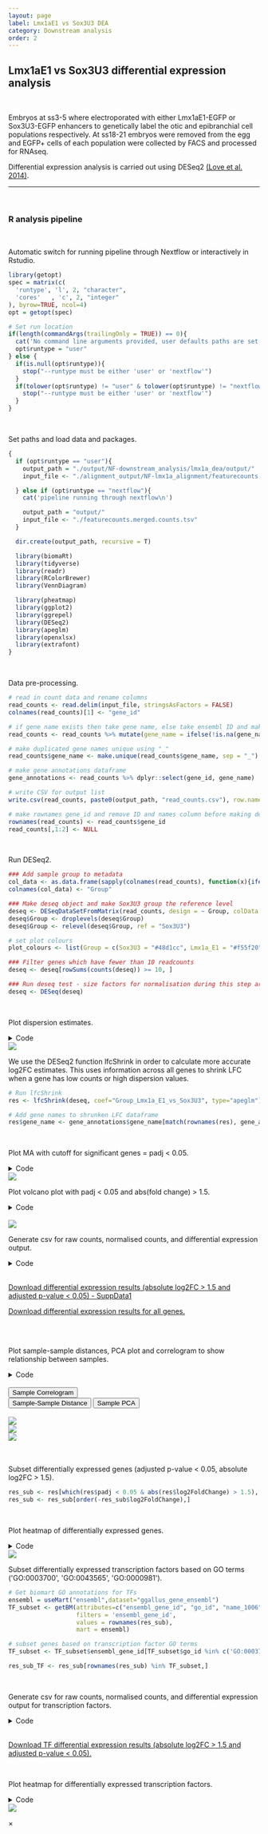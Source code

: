 ```yaml
---
layout: page
label: Lmx1aE1 vs Sox3U3 DEA
category: Downstream analysis
order: 2
---
```


## Lmx1aE1 vs Sox3U3 differential expression analysis

</br>

Embryos at ss3-5 where electroporated with either Lmx1aE1-EGFP or Sox3U3-EGFP enhancers to genetically label the otic and epibranchial cell populations respectively. At ss18-21 embryos were removed from the egg and EGFP+ cells of each population were collected by FACS and processed for RNAseq.

Differential expression analysis is carried out using DESeq2 [(Love et al. 2014)](https://doi.org/10.1186/s13059-014-0550-8).

---

</br>

### R analysis pipeline

</br>

Automatic switch for running pipeline through Nextflow or interactively in Rstudio.

```R
library(getopt)
spec = matrix(c(
  'runtype', 'l', 2, "character",
  'cores'   , 'c', 2, "integer"
), byrow=TRUE, ncol=4)
opt = getopt(spec)

# Set run location
if(length(commandArgs(trailingOnly = TRUE)) == 0){
  cat('No command line arguments provided, user defaults paths are set for running interactively in Rstudio on docker\n')
  opt$runtype = "user"
} else {
  if(is.null(opt$runtype)){
    stop("--runtype must be either 'user' or 'nextflow'")
  }
  if(tolower(opt$runtype) != "user" & tolower(opt$runtype) != "nextflow"){
    stop("--runtype must be either 'user' or 'nextflow'")
  }
}
```

</br>

Set paths and load data and packages.

```R
{
  if (opt$runtype == "user"){
    output_path = "./output/NF-downstream_analysis/lmx1a_dea/output/"
    input_file <- "./alignment_output/NF-lmx1a_alignment/featurecounts.merged.counts.tsv"

  } else if (opt$runtype == "nextflow"){
    cat('pipeline running through nextflow\n')

    output_path = "output/"
    input_file <- "./featurecounts.merged.counts.tsv"
  }

  dir.create(output_path, recursive = T)

  library(biomaRt)
  library(tidyverse)
  library(readr)
  library(RColorBrewer)
  library(VennDiagram)

  library(pheatmap)
  library(ggplot2)
  library(ggrepel)
  library(DESeq2)
  library(apeglm)
  library(openxlsx)
  library(extrafont)
}
```

</br>

Data pre-processing.

```R
# read in count data and rename columns
read_counts <- read.delim(input_file, stringsAsFactors = FALSE)
colnames(read_counts)[1] <- "gene_id"

# if gene name exists then take gene name, else take ensembl ID and make new name column
read_counts <- read_counts %>% mutate(gene_name = ifelse(!is.na(gene_name), gene_name, gene_id))

# make duplicated gene names unique using "_"
read_counts$gene_name <- make.unique(read_counts$gene_name, sep = "_")

# make gene annotations dataframe
gene_annotations <- read_counts %>% dplyr::select(gene_id, gene_name)

# write CSV for output list
write.csv(read_counts, paste0(output_path, "read_counts.csv"), row.names = F)

# make rownames gene_id and remove ID and names column before making deseq object
rownames(read_counts) <- read_counts$gene_id
read_counts[,1:2] <- NULL
```

</br>

Run DESeq2.

```R
### Add sample group to metadata
col_data <- as.data.frame(sapply(colnames(read_counts), function(x){ifelse(grepl("Lmx1a_E1", x), "Lmx1a_E1", "Sox3U3")}))
colnames(col_data) <- "Group"

### Make deseq object and make Sox3U3 group the reference level
deseq <- DESeqDataSetFromMatrix(read_counts, design = ~ Group, colData = col_data)
deseq$Group <- droplevels(deseq$Group)
deseq$Group <- relevel(deseq$Group, ref = "Sox3U3")

# set plot colours
plot_colours <- list(Group = c(Sox3U3 = "#48d1cc", Lmx1a_E1 = "#f55f20"))

### Filter genes which have fewer than 10 readcounts
deseq <- deseq[rowSums(counts(deseq)) >= 10, ]

### Run deseq test - size factors for normalisation during this step are calculated using median of ratios method
deseq <- DESeq(deseq)
```

</br>

Plot dispersion estimates.

<details><summary class="box">Code</summary>
<p>

```R
png(paste0(output_path, "dispersion_est.png"), height = 20, width = 25, family = 'Arial', units = "cm", res = 400)
plotDispEsts(deseq)
graphics.off()
```

</details>

<img class="myImages" id="myImg" src="{{site.baseurl}}/assets/output/NF-downstream_analysis/lmx1a_dea/output/dispersion_est.png">

</br>

We use the DESeq2 function lfcShrink in order to calculate more accurate log2FC estimates. This uses information across all genes to shrink LFC when a gene has low counts or high dispersion values.

```R
# Run lfcShrink
res <- lfcShrink(deseq, coef="Group_Lmx1a_E1_vs_Sox3U3", type="apeglm")

# Add gene names to shrunken LFC dataframe
res$gene_name <- gene_annotations$gene_name[match(rownames(res), gene_annotations$gene_id)]
```

</br>

Plot MA with cutoff for significant genes = padj < 0.05.

<details><summary class="box">Code</summary>
<p>

```R
png(paste0(output_path, "MA_plot.png"), height = 20, width = 25, family = 'Arial', units = "cm", res = 400)
DESeq2::plotMA(res, alpha = 0.05)
graphics.off()
```

</details>

<img class="myImages" id="myImg" src="{{site.baseurl}}/assets/output/NF-downstream_analysis/lmx1a_dea/output/MA_plot.png">

</br>

Plot volcano plot with padj < 0.05 and abs(fold change) > 1.5.

<details><summary class="box">Code</summary>
<p>

```R
volc_dat <- as.data.frame(res[,-6])

# add gene name to volcano data
volc_dat$gene <- gene_annotations$gene_name[match(rownames(volc_dat), gene_annotations$gene_id)]

# label significance
volc_dat <- volc_dat %>%
  filter(!is.na(padj)) %>%
  mutate(sig = case_when((padj < 0.05 & log2FoldChange > 1.5) == 'TRUE' ~ 'upregulated',
                         (padj < 0.05 & log2FoldChange < -1.5) == 'TRUE' ~ 'downregulated',
                         (padj >= 0.05 | abs(log2FoldChange) <= 1.5) == 'TRUE' ~ 'not sig')) %>%
  arrange(abs(padj))

# label outliers with triangles for volcano plot
volc_dat <- volc_dat %>%
  mutate(shape = ifelse(abs(log2FoldChange) > 3 | -log10(padj) > 50, "triangle", "circle")) %>%
  mutate(log2FoldChange = ifelse(log2FoldChange > 3, 3, log2FoldChange)) %>%
  mutate(log2FoldChange = ifelse(log2FoldChange < -3, -3, log2FoldChange)) %>%
  mutate('-log10(padj)' = ifelse(-log10(padj) > 50, 50, -log10(padj)))


# select genes to add as labels on volcano plot
otic_genes <- c('MEF2C', 'SOX10', 'SOX8', 'ZIC1', 'ZIC2', 'DACT2', 'LEF1', 'ZCCHC24', 'RNF122')
epibranchial_genes <- c('PRDM1', 'VGLL2', 'PDLIM1', 'KRT18', 'ISL1', 'UPK1B', 'TFAP2E', 'NELL1')

png(paste0(output_path, "volcano.png"), width = 11.5, height = 7, family = 'Arial', units = "cm", res = 500)
ggplot(volc_dat, aes(log2FoldChange, `-log10(padj)`, shape=shape, label = gene)) +
  geom_point(aes(colour = sig, fill = sig), size = 1) +
  scale_fill_manual(breaks = c("not sig", "downregulated", "upregulated"),
                    values = alpha(c(plot_colours$Group[1], "#c1c1c1", plot_colours$Group[2]), 0.3)) +
  scale_color_manual(breaks = c("not sig", "downregulated", "upregulated"),
                     values= c(plot_colours$Group[1], "#c1c1c1", plot_colours$Group[2])) +
  theme(panel.grid.major = element_blank(), panel.grid.minor = element_blank(),
        panel.background = element_blank(), axis.line = element_line(colour = "black"),
        text = element_text(family = "", color = "grey20"),
        legend.position = "none", legend.title = element_blank()) +
  geom_text_repel(data = subset(volc_dat, gene %in% c(otic_genes, epibranchial_genes)), min.segment.length = 0, segment.size  = 0.6, segment.color = "black") +
  xlab('log2FC (Lmx1a_E1 - Sox3U3)') +
  theme(legend.position = "none")
graphics.off()
```

</details>

</br>

<img class="myImages" id="myImg" src="{{site.baseurl}}/assets/output/NF-downstream_analysis/lmx1a_dea/output/volcano.png">

</br>

Generate csv for raw counts, normalised counts, and differential expression output.

<details><summary class="box">Code</summary>
<p>

```R
# raw counts dataframe
raw_counts <- as.data.frame(counts(deseq))
colnames(raw_counts) <- paste0("counts_", colnames(raw_counts))
raw_counts$gene_id <- rownames(raw_counts)

# normalised counts dataframe
norm_counts <- as.data.frame(counts(deseq, normalized=TRUE))
colnames(norm_counts) <- paste0("norm_size.adj_", colnames(norm_counts))
norm_counts$gene_id <- rownames(norm_counts)

# differential expression statistics dataframe
DE_res <- as.data.frame(res)
DE_res$gene_id <- rownames(DE_res)

# merge raw_counts, norm_counts and DE_res together into a single dataframe
all_dat <- merge(raw_counts, norm_counts, by = 'gene_id')
all_dat <- merge(all_dat, DE_res, by = 'gene_id')

# move position of gene names column
all_dat <- all_dat[,c(1, ncol(all_dat), 2:{ncol(all_dat)-1})]

# Find which genes are up and downregulated following differential expression analysis
res_up <- all_dat[which(all_dat$padj < 0.05 & all_dat$log2FoldChange > 1.5), ]
res_up <- res_up[order(-res_up$log2FoldChange),]

res_down <- all_dat[which(all_dat$padj < 0.05 & all_dat$log2FoldChange < -1.5), ]
res_down <- res_down[order(res_down$log2FoldChange),]

nrow(res_up)
nrow(res_down)
# 422 genes DE with padj 0.05 & abs(logFC) > 1.5 (103 upregulated, 319 downregulated)


# Write DE data as a csv
res_de <- rbind(res_up, res_down) %>% arrange(-log2FoldChange)

cat("This table shows the differential expression results for genes with absolute log2FC > 1.5 and adjusted p-value < 0.05 when comparing Lmx1a_E1 and Sox3U3 samples (Lmx1a_E1 - Sox3U3)
Reads are aligned to Galgal6 \n
Statistics:
Normalised count: read counts adjusted for library size
pvalue: unadjusted pvalue for differential expression test between Lmx1a_E1 and Sox3U3 samples
padj: pvalue for differential expression test between Lmx1a_E1 and Sox3U3 samples - adjusted for multiple testing (Benjamini and Hochberg) \n \n",
    file = paste0(output_path, "Lmx1a_E1_SupplementaryData_1.csv"))
write.table(res_de, paste0(output_path, "Lmx1a_E1_SupplementaryData_1.csv"), append=TRUE, row.names = F, na = 'NA', sep=",")


# non-DE genes
res_remain <- all_dat[!rownames(all_dat) %in% rownames(res_up) & !rownames(all_dat) %in% rownames(res_down),]
res_remain <- res_remain[order(-res_remain$log2FoldChange),]

# Make a single dataframe with ordered rows
all_dat <- rbind(res_up, res_down, res_remain)

# Write all data as a csv
cat("This table shows the differential expression results for all genes when comparing Lmx1a_E1 and Sox3U3 samples (Lmx1a_E1 - Sox3U3)
Reads are aligned to Galgal6 \n
Statistics:
Normalised count: read counts adjusted for library size
pvalue: unadjusted pvalue for differential expression test between Lmx1a_E1 and Sox3U3 samples
padj: pvalue for differential expression test between Lmx1a_E1 and Sox3U3 samples - adjusted for multiple testing (Benjamini and Hochberg) \n \n",
    file = paste0(output_path, "Lmx1a_E1_process_output_1.csv"))
write.table(all_dat, paste0(output_path, "Lmx1a_E1_process_output_1.csv"), append=TRUE, row.names = F, na = 'NA', sep=",")
```

</details>

</br>

<a href="{{ site.baseurl }}/assets/output/NF-downstream_analysis/lmx1a_dea/output/Lmx1a_E1_SupplementaryData_1.csv" download>Download differential expression results (absolute log2FC > 1.5 and adjusted p-value < 0.05) - SuppData1</a>

<a href="{{ site.baseurl }}/assets/output/NF-downstream_analysis/lmx1a_dea/output/Lmx1a_E1_process_output_1.csv" download>Download differential expression results for all genes.</a>

</br>

</br>

Plot sample-sample distances, PCA plot and correlogram to show relationship between samples.

<details><summary class="box">Code</summary>
<p>

```R
# To prevent the highest expressed genes from dominating when clustering we need to rlog (regularised log) transform the data
rld <- rlog(deseq, blind=FALSE)

# Plot sample correlogram
png(paste0(output_path, "SampleCorrelogram.png"), height = 17, width = 17, family = 'Arial', units = "cm", res = 400)
corrgram::corrgram(as.data.frame(assay(rld)), order=TRUE, lower.panel=corrgram::panel.cor,
                   upper.panel=corrgram::panel.pts, text.panel=corrgram::panel.txt,
                   main="Correlogram of rlog sample expression", cor.method = 'pearson')
graphics.off()

# Plot sample distance heatmap
sample_dists <- dist(t(assay(rld)))

sampleDistMatrix <- as.matrix(sample_dists)
rownames(sampleDistMatrix) <- paste(colnames(rld))
colnames(sampleDistMatrix) <- paste(colnames(rld))
colours = colorRampPalette(rev(brewer.pal(9, "Blues")))(255)

png(paste0(output_path, "SampleDist.png"), height = 12, width = 15, family = 'Arial', units = "cm", res = 400)
pheatmap(sampleDistMatrix, color = colours)
graphics.off()

# Plot sample PCA
png(paste0(output_path, "SamplePCA.png"), height = 12, width = 12, family = 'Arial', units = "cm", res = 400)
plotPCA(rld, intgroup = "Group") +
  scale_color_manual(values=plot_colours$Group) +
  theme(aspect.ratio=1,
        panel.background = element_rect(fill = "white", colour = "black"))
graphics.off()
```

</br>

</details>

</br>

<div class="tab">
  <button class="tablinks" style="display: block;" onclick="openTab(event, 'Sample Correlogram')">Sample Correlogram</button>
  <button class="tablinks" onclick="openTab(event, 'Sample-Sample Distance')">Sample-Sample Distance</button>
  <button class="tablinks" onclick="openTab(event, 'Sample PCA')">Sample PCA</button>
</div>

</br>

<div id="Sample Correlogram" class="tabcontent">
  <img class="myImages" id="myImg" src="{{site.baseurl}}/assets/output/NF-downstream_analysis/lmx1a_dea/output/SampleCorrelogram.png">
</div>

<div id="Sample-Sample Distance" class="tabcontent">
  <img class="myImages" id="myImg" src="{{site.baseurl}}/assets/output/NF-downstream_analysis/lmx1a_dea/output/SampleDist.png">
</div>

<div id="Sample PCA" class="tabcontent">
  <img class="myImages" id="myImg" src="{{site.baseurl}}/assets/output/NF-downstream_analysis/lmx1a_dea/output/SamplePCA.png">
</div>

</br>

</br>

Subset differentially expressed genes (adjusted p-value < 0.05, absolute log2FC > 1.5).

```R
res_sub <- res[which(res$padj < 0.05 & abs(res$log2FoldChange) > 1.5), ]
res_sub <- res_sub[order(-res_sub$log2FoldChange),]
```

</br>

Plot heatmap of differentially expressed genes.

<details><summary class="box">Code</summary>
<p>

```R
png(paste0(output_path, "Lmx1a_E1_hm.png"), height = 29, width = 21, family = 'Arial', units = "cm", res = 400)
pheatmap(assay(rld)[rownames(res_sub),], color = colorRampPalette(c("#191d73", "white", "#ed7901"))(n = 100), cluster_rows=T, show_rownames=FALSE,
         show_colnames = F, cluster_cols=T, annotation_col=as.data.frame(colData(deseq)["Group"]),
         annotation_colors = plot_colours, scale = "row", treeheight_row = 0, treeheight_col = 25,
         main = "Lmx1a_E1 vs Sox3U3 differentially expressed genes (log2FC > 1.5 and padj (FDR) < 0.05)", border_color = NA, cellheight = 1.6, cellwidth = 55)
graphics.off()

```

</details>

<img class="myImages" id="myImg" src="{{site.baseurl}}/assets/output/NF-downstream_analysis/lmx1a_dea/output/Lmx1a_E1_hm.png">

</br>

Subset differentially expressed transcription factors based on GO terms ('GO:0003700', 'GO:0043565', 'GO:0000981').

```R
# Get biomart GO annotations for TFs
ensembl = useMart("ensembl",dataset="ggallus_gene_ensembl")
TF_subset <- getBM(attributes=c("ensembl_gene_id", "go_id", "name_1006", "namespace_1003"),
                   filters = 'ensembl_gene_id',
                   values = rownames(res_sub),
                   mart = ensembl)

# subset genes based on transcription factor GO terms
TF_subset <- TF_subset$ensembl_gene_id[TF_subset$go_id %in% c('GO:0003700', 'GO:0043565', 'GO:0000981')]

res_sub_TF <- res_sub[rownames(res_sub) %in% TF_subset,]
```

</br>

Generate csv for raw counts, normalised counts, and differential expression output for transcription factors.

<details><summary class="box">Code</summary>
<p>

```R
# subset TFs from all_dat
all_dat_TF <- all_dat[all_dat$gene_id %in% rownames(res_sub_TF),]

cat("This table shows differentially expressed (absolute FC > 1.5 and padj (FDR) < 0.05) transcription factors between Lmx1a_E1 and Sox3U3 samples (Lmx1a_E1 - Sox3U3)
Reads are aligned to Galgal6 \n
Statistics:
Normalised count: read counts adjusted for library size
pvalue: unadjusted pvalue for differential expression test between Lmx1a_E1 and Sox3U3 samples
padj: pvalue for differential expression test between Lmx1a_E1 and Sox3U3 samples - adjusted for multiple testing (Benjamini and Hochberg) \n \n",
    file = paste0(output_path, "Lmx1a_E1_process_output_2.csv"))
write.table(all_dat_TF, paste0(output_path, "Lmx1a_E1_process_output_2.csv"), append=TRUE, row.names = F, na = 'NA', sep=",")
```

</details>

</br>

<a href="{{ site.baseurl }}/assets/output/NF-downstream_analysis/lmx1a_dea/output/Lmx1a_E1_process_output_2.csv" download>Download TF differential expression results (absolute log2FC > 1.5 and adjusted p-value < 0.05).</a>

</br>

Plot heatmap for differentially expressed transcription factors.

<details><summary class="box">Code</summary>
<p>

```R
rld.plot <- assay(rld)
rownames(rld.plot) <- gene_annotations$gene_name[match(rownames(rld.plot), gene_annotations$gene_id)]

# plot DE TFs
png(paste0(output_path, "Lmx1a_E1_TFs_hm.png"), height = 17, width = 25, family = 'Arial', units = "cm", res = 400)
pheatmap(rld.plot[res_sub_TF$gene_name,], color = colorRampPalette(c("#191d73", "white", "#ed7901"))(n = 100), cluster_rows=T, show_rownames=T,
         show_colnames = F, cluster_cols=T, treeheight_row = 30, treeheight_col = 30,
         annotation_col=as.data.frame(col_data["Group"]), annotation_colors = plot_colours,
         scale = "row", main = "Lmx1a_E1 vs Sox3U3 differentially expressed TFs (log2FC > 1.5 and padj (FDR) < 0.05)", border_color = NA, cellheight = 10, cellwidth = 50)
graphics.off()
```

</details>

<img class="myImages" id="myImg" src="{{site.baseurl}}/assets/output/NF-downstream_analysis/lmx1a_dea/output/Lmx1a_E1_TFs_hm.png">

<!-- The Modal -->
<div id="myModal" class="modal">

  <!-- The Close Button -->

<span class="close">&times;</span>

  <!-- Modal Content (The Image) -->
  <img class="modal-content" id="img01">

  <!-- Modal Caption (Image Text) -->
  <div id="caption"></div>
</div>
